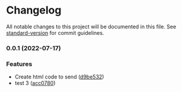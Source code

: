 # Changelog

All notable changes to this project will be documented in this file. See [standard-version](https://github.com/conventional-changelog/standard-version) for commit guidelines.

### 0.0.1 (2022-07-17)


### Features

* Create html code to send ([d9be532](https://github.com/nicolasaigner/node-js-semantic/commit/d9be5326b0163675a5c6342c983584007e0cabf0))
* test 3 ([acc0780](https://github.com/nicolasaigner/node-js-semantic/commit/acc07801022c8fad67e5d583a4aeb8bf0772d9cc))
